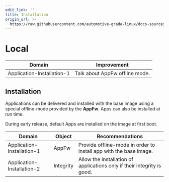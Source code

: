 ```yaml
---
edit_link: ''
title: Installation
origin_url: >-
  https://raw.githubusercontent.com/automotive-grade-linux/docs-sources/flounder/docs/security-blueprint/part-6/1-Installation.md
---
```


<!-- WARNING: This file is generated by fetch_docs.js using /home/boron/Documents/AGL/docs-webtemplate/site/_data/tocs/architecture/flounder/security_blueprint-flounder-security-blueprint-book.yml -->

# Local

<!-- section-todo -->

Domain                     | Improvement
-------------------------- | ------------------------------
Application-Installation-1 | Talk about AppFw offline mode.

<!-- end-section-todo -->

## Installation

Applications can be delivered and installed with the base image using a special
offline-mode provided by the **AppFw**. Apps can also be installed at run time.

<!-- section-note -->

During early release, default Apps are installed on the image at first boot.

<!-- end-section-note -->

<!-- section-config -->

Domain                     | Object    | Recommendations
-------------------------- | --------- | -----------------------------------------------------------------------
Application-Installation-1 | AppFw     | Provide offline-mode in order to install app with the base image.
Application-Installation-2 | Integrity | Allow the installation of applications only if their integrity is good.

<!-- end-section-config -->
